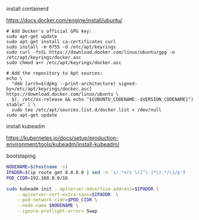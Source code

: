 install containerd

https://docs.docker.com/engine/install/ubuntu/

```
# Add Docker's official GPG key:
sudo apt-get update
sudo apt-get install ca-certificates curl
sudo install -m 0755 -d /etc/apt/keyrings
sudo curl -fsSL https://download.docker.com/linux/ubuntu/gpg -o /etc/apt/keyrings/docker.asc
sudo chmod a+r /etc/apt/keyrings/docker.asc

# Add the repository to Apt sources:
echo \
  "deb [arch=$(dpkg --print-architecture) signed-by=/etc/apt/keyrings/docker.asc] https://download.docker.com/linux/ubuntu \
  $(. /etc/os-release && echo "${UBUNTU_CODENAME:-$VERSION_CODENAME}") stable" | \
  sudo tee /etc/apt/sources.list.d/docker.list > /dev/null
sudo apt-get update

```


install kubeadm

https://kubernetes.io/docs/setup/production-environment/tools/kubeadm/install-kubeadm/


bootstaping

```bash
NODENAME=$(hostname -s)
IPADDR=$(ip route get 8.8.8.8 | sed -n 's/.*src \([^\ ]*\).*/\1/p')
POD_CIDR=192.168.0.0/16

```


```bash
sudo kubeadm init --apiserver-advertise-address=$IPADDR \
    --apiserver-cert-extra-sans=$IPADDR  \
    --pod-network-cidr=$POD_CIDR \
    --node-name $NODENAME \
    --ignore-preflight-errors Swap
```
